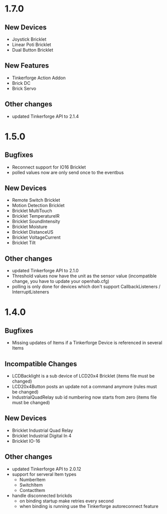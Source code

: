 # 1.7.0
## New Devices
 * Joystick Bricklet
 * Linear Poti Bricklet
 * Dual Button Bricklet
## New Features
 * Tinkerforge Action Addon
 * Brick DC
 * Brick Servo
## Other changes
 * updated Tinkerforge API to 2.1.4

# 1.5.0
## Bugfixes
  * Reconnect support for IO16 Bricklet
  * polled values now are only send once to the eventbus
## New Devices
 * Remote Switch Bricklet
 * Motion Detection Bricklet
 * Bricklet MultiTouch
 * Bricklet TemperatureIR
 * Bricklet SoundIntensity
 * Bricklet Moisture
 * Bricklet DistanceUS
 * Bricklet VoltageCurrent
 * Bricklet Tilt
## Other changes
 * updated Tinkerforge API to 2.1.0
 * Threshold values now have the unit as the sensor value (incompatible change, you have to update your openhab.cfg)
 * polling is only done for devices which don't support CallbackListeners / InterruptListeners

# 1.4.0
## Bugfixes
  * Missing updates of Items if a Tinkerforge Device is referenced in several Items
## Incompatible Changes
  * LCDBacklight is a sub device of LCD20x4 Bricklet (items file must be changed)
  * LCD20x4Button posts an update not a command anymore (rules must be changed)
  * IndustrialQuadRelay sub id numbering now starts from zero (items file must be changed)
## New Devices
 * Bricklet Industrial Quad Relay
 * Bricklet Industrial Digital In 4
 * Bricklet IO-16
## Other changes
 * updated Tinkerforge API to 2.0.12
 * support for serveral Item types
   * NumberItem
   * SwitchItem
   * ContactItem
 * handle disconnected brickds
   * on binding startup make retries every second
   * when binding is running use the Tinkerforge autoreconnect feature
 
